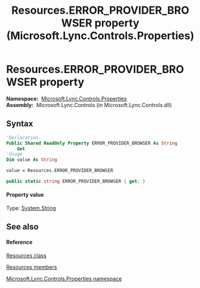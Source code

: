 ﻿---
title: Resources.ERROR_PROVIDER_BROWSER property  (Microsoft.Lync.Controls.Properties)
TOCTitle: 'ERROR_PROVIDER_BROWSER property '
ms:assetid: P:Microsoft.Lync.Controls.Properties.Resources.ERROR_PROVIDER_BROWSER_DI_3_UC_OCS14MrefLyncWPF
ms:mtpsurl: https://msdn.microsoft.com/en-us/library/microsoft.lync.controls.properties.resources.error_provider_browser_di_3_uc_ocs14mreflyncwpf(v=office.15)
ms:contentKeyID: 48588584
ms.date: 07/28/2014
mtps_version: v=office.15
f1_keywords:
- Microsoft.Lync.Controls.Properties.Resources.ERROR_PROVIDER_BROWSER
dev_langs:
- CSharp
- JScript
- VB
- other
---

# Resources.ERROR\_PROVIDER\_BROWSER property

**Namespace:**  [Microsoft.Lync.Controls.Properties](microsoft-lync-controls-properties-namespace_1.md)  
**Assembly:**  Microsoft.Lync.Controls (in Microsoft.Lync.Controls.dll)

## Syntax

``` vb
'Declaration
Public Shared ReadOnly Property ERROR_PROVIDER_BROWSER As String
    Get
'Usage
Dim value As String

value = Resources.ERROR_PROVIDER_BROWSER
```

``` csharp
public static string ERROR_PROVIDER_BROWSER { get; }
```

#### Property value

Type: [System.String](http://msdn2.microsoft.com/en-us/library/s1wwdcbf)  

## See also

#### Reference

[Resources class](resources-class-microsoft-lync-controls-properties_1.md)

[Resources members](resources-members-microsoft-lync-controls-properties_1.md)

[Microsoft.Lync.Controls.Properties namespace](microsoft-lync-controls-properties-namespace_1.md)

